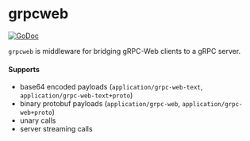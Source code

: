 # grpcweb
[![GoDoc](https://godoc.org/github.com/saracen/grpcweb?status.svg)](https://godoc.org/github.com/saracen/grpcweb)

`grpcweb` is middleware for bridging gRPC-Web clients to a gRPC server.

#### Supports
- base64 encoded payloads (`application/grpc-web-text`, `application/grpc-web-text+proto`)
- binary protobuf payloads (`application/grpc-web`, `application/grpc-web+proto`)
- unary calls
- server streaming calls